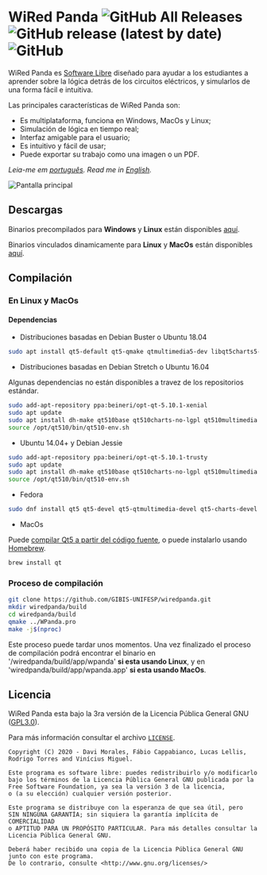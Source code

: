 # WiRed Panda ![GitHub All Releases](https://img.shields.io/github/downloads/gibis-unifesp/wiredpanda/total?style=flat-square) ![GitHub release (latest by date)](https://img.shields.io/github/v/release/gibis-unifesp/wiredpanda?style=flat-square) ![GitHub](https://img.shields.io/github/license/gibis-unifesp/wiredpanda?style=flat-square)


WiRed Panda es [Software Libre](https://es.wikipedia.org/wiki/Software_libre) diseñado para ayudar a los estudiantes a aprender sobre la lógica detrás de los circuitos eléctricos, y simularlos de una forma fácil e intuitiva.

Las principales características de WiRed Panda son:
- Es multiplataforma, funciona en Windows, MacOs y Linux;
- Simulación de lógica en tiempo real;
- Interfaz amigable para el usuario;
- Es intuitivo y fácil de usar;
- Puede exportar su trabajo como una imagen o un PDF.

_Leia-me em [português](README_pt_BR.md). Read me in [English](README.md)._    

![Pantalla principal](https://user-images.githubusercontent.com/36349314/97934063-532ed000-1d53-11eb-9667-73ea32f456ce.png)

## Descargas
Binarios precompilados para **Windows** y **Linux** están disponibles [aquí](http://gibis-unifesp.github.io/wiRedPanda/downloads/).

Binarios vinculados dinamicamente para **Linux** y **MacOs** están disponibles [aquí](https://github.com/GIBIS-UNIFESP/wiRedPanda/releases).

## Compilación

### En Linux y MacOs

#### Dependencias

* Distribuciones basadas en Debian Buster o Ubuntu 18.04
```bash
sudo apt install qt5-default qt5-qmake qtmultimedia5-dev libqt5charts5-dev
```

* Distribuciones basadas en Debian Stretch o Ubuntu 16.04

Algunas dependencias no están disponibles a travez de los repositorios estándar.

```bash
sudo add-apt-repository ppa:beineri/opt-qt-5.10.1-xenial
sudo apt update 
sudo apt install dh-make qt510base qt510charts-no-lgpl qt510multimedia
source /opt/qt510/bin/qt510-env.sh
```

* Ubuntu 14.04+ y Debian Jessie
```bash
sudo add-apt-repository ppa:beineri/opt-qt-5.10.1-trusty
sudo apt update 
sudo apt install dh-make qt510base qt510charts-no-lgpl qt510multimedia
source /opt/qt510/bin/qt510-env.sh
```

* Fedora
```bash
sudo dnf install qt5 qt5-devel qt5-qtmultimedia-devel qt5-charts-devel
```

* MacOs

Puede [compilar Qt5 a partir del código fuente](https://doc.qt.io/qt-5/macos-building.html), o puede instalarlo usando [Homebrew](https://brew.sh/).

```bash
brew install qt
```

### Proceso de compilación

```bash
git clone https://github.com/GIBIS-UNIFESP/wiredpanda.git
mkdir wiredpanda/build
cd wiredpanda/build
qmake ../WPanda.pro
make -j$(nproc)
```

Este proceso puede tardar unos momentos. Una vez finalizado el proceso de compilación podrá encontrar el binario en '/wiredpanda/build/app/wpanda' **si esta usando Linux**, y en 'wiredpanda/build/app/wpanda.app' **si esta usando MacOs**.

## Licencia

WiRed Panda esta bajo la 3ra versión de la Licencia Pública General GNU ([GPL3.0](http://www.gnu.org/licenses/)).

Para más información consultar el archivo [`LICENSE`](LICENSE).

    Copyright (C) 2020 - Davi Morales, Fábio Cappabianco, Lucas Lellis, Rodrigo Torres and Vinícius Miguel.
    
    Este programa es software libre: puedes redistribuirlo y/o modificarlo
    bajo los términos de la Licencia Pública General GNU publicada por la
    Free Software Foundation, ya sea la versión 3 de la licencia,
    o (a su elección) cualquier versión posterior.
    
    Este programa se distribuye con la esperanza de que sea útil, pero
    SIN NINGUNA GARANTÍA; sin siquiera la garantía implícita de COMERCIALIDAD
    o APTITUD PARA UN PROPÓSITO PARTICULAR. Para más detalles consultar la
    Licencia Pública General GNU.
    
    Deberá haber recibido una copia de la Licencia Pública General GNU
    junto con este programa.
    De lo contrario, consulte <http://www.gnu.org/licenses/>
